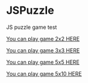 # JSPuzzle
JS puzzle game test

[You can play game 2x2 HERE ](https://maksimzinchenko.github.io/JSPuzzle/src/index.html?level=2)  

[You can play game 3x3 HERE ](https://maksimzinchenko.github.io/JSPuzzle/src/index.html?level=3)  

[You can play game 5x5 HERE ](https://maksimzinchenko.github.io/JSPuzzle/src/index.html?level=5)  

[You can play game 5x10 HERE ](https://maksimzinchenko.github.io/JSPuzzle/src/index.html?rows=5&cols=10)  